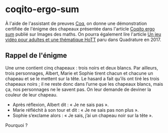 # coqito-ergo-sum

À l'aide de l'assistant de preuves [Coq](https://coq.inria.fr), on donne une démonstration certifiée de l'énigme des chapeaux présentée dans l'article [Coqito ergo sum](http://images.math.cnrs.fr/Coqito-ergo-sum) publié sur Images des maths. On pourra également lire l'article [Un jeu vidéo pour adultes et une thématique HoTT](http://www.univ-orleans.fr/mapmo/membres/alvarez/dist/src/app/pdf/ALVAREZ_jeu-video-adultes-thematique-HoTT_Quadrature_2017.pdf) paru dans Quadrature en 2017.

## Rappel de l'énigme

Une urne contient cinq chapeaux : trois noirs et deux blancs. Par ailleurs, trois personnages, Albert, Marie et Sophie tirent chacun et chacune un chapeau et se le mettent sur la tête. Le hasard a fait qu’ils ont tiré les trois chapeaux noirs ; il ne reste donc dans l’urne que les chapeaux blancs, mais ça, nos personnages ne le savent pas. On leur demande de deviner la couleur de leur chapeau.
* Après réflexion, Albert dit : « Je ne sais pas ».
* Marie réfléchit à son tour et dit : « Je ne sais pas non plus ».
* Sophie s’exclame alors : « Je sais, j’ai un chapeau noir sur la tête ».

Pourquoi ?
